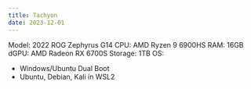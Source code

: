 ```yaml
---
title: Tachyon
date: 2023-12-01
---
```

Model: 2022 ROG Zephyrus G14
CPU: AMD Ryzen 9 6900HS
RAM: 16GB 
dGPU: AMD Radeon RX 6700S 
Storage: 1TB
OS: 
- Windows/Ubuntu Dual Boot
- Ubuntu, Debian, Kali in WSL2

